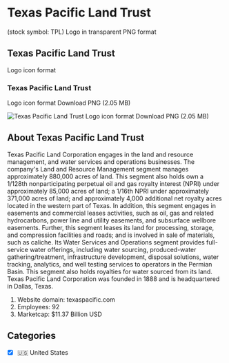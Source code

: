 # Texas Pacific Land Trust
 (stock symbol: TPL) Logo in transparent PNG format

## Texas Pacific Land Trust
 Logo icon format

### Texas Pacific Land Trust
 Logo icon format Download PNG (2.05 MB)

![Texas Pacific Land Trust
 Logo icon format Download PNG (2.05 MB)](/img/orig/TPL-29e47d53.png)

## About Texas Pacific Land Trust


Texas Pacific Land Corporation engages in the land and resource management, and water services and operations businesses. The company's Land and Resource Management segment manages approximately 880,000 acres of land. This segment also holds own a 1/128th nonparticipating perpetual oil and gas royalty interest (NPRI) under approximately 85,000 acres of land; a 1/16th NPRI under approximately 371,000 acres of land; and approximately 4,000 additional net royalty acres located in the western part of Texas. In addition, this segment engages in easements and commercial leases activities, such as oil, gas and related hydrocarbons, power line and utility easements, and subsurface wellbore easements. Further, this segment leases its land for processing, storage, and compression facilities and roads; and is involved in sale of materials, such as caliche. Its Water Services and Operations segment provides full-service water offerings, including water sourcing, produced-water gathering/treatment, infrastructure development, disposal solutions, water tracking, analytics, and well testing services to operators in the Permian Basin. This segment also holds royalties for water sourced from its land. Texas Pacific Land Corporation was founded in 1888 and is headquartered in Dallas, Texas.

1. Website domain: texaspacific.com
2. Employees: 92
3. Marketcap: $11.37 Billion USD


## Categories
- [x] 🇺🇸 United States
